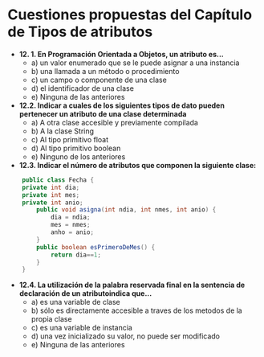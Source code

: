 # Cuestiones propuestas del Capítulo de Tipos de atributos
- **12. 1. En Programación Orientada a Objetos, un atributo es...**
    - a) un valor enumerado que se le puede asignar a una instancia
    - b) una llamada a un método o procedimiento
    - c) un campo o componente de una clase
    - d) el identificador de una clase
    - e) Ninguna de las anteriores
- **12.2. Indicar a cuales de los siguientes tipos de dato pueden pertenecer un atributo de una clase determinada**
    - a) A otra clase accesible y previamente compilada
    - b) A la clase String
    - c) Al tipo primitivo float
    - d) Al tipo primitivo boolean
    - e) Ninguno de los anteriores
- **12.3. Indicar el número de atributos que componen la siguiente clase:**
```java
    public class Fecha {
    private int dia;
    private int mes;
    private int anio;
        public void asigna(int ndia, int nmes, int anio) {
            dia = ndia;
            mes = nmes;
            anho = anio;
        }
        public boolean esPrimeroDeMes() {
            return dia==1;
        }
    }
```
- **12.4. La utilización de la palabra reservada final en la sentencia de declaración de un atributoindica que...**
    - a) es una variable de clase
    - b) sólo es directamente accesible a traves de los metodos de la propia clase
    - c) es una variable de instancia
    - d) una vez inicializado su valor, no puede ser modificado
    - e) Ninguna de las anteriores
